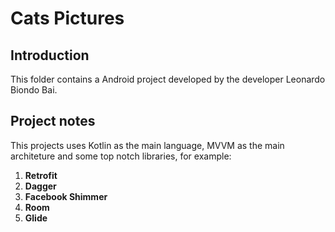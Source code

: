 # Cats Pictures
 
## Introduction

This folder contains a Android project developed by the developer Leonardo Biondo Bai.

## Project notes

This projects uses Kotlin as the main language, MVVM as the main architeture and some top notch libraries, for example:

1. **Retrofit**
2. **Dagger**
3. **Facebook Shimmer**
4. **Room**
5. **Glide**

